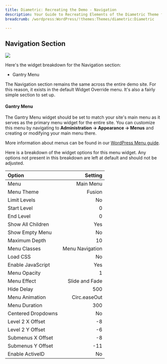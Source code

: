 ```yaml
---
title: Diametric: Recreating the Demo - Navigation
description: Your Guide to Recreating Elements of the Diametric Theme for WordPress
breadcrumb: /wordpress:WordPress/!themes:Themes/diametric:Diametric

---
```


Navigation Section
-----
![][demo1]

Here's the widget breakdown for the Navigation section:

* Gantry Menu

The Navigation section remains the same across the entire demo site. For this reason, it exists in the default Widget Override menu. It's also a fairly simple section to set up.

#### Gantry Menu
The Gantry Menu widget should be set to match your site's main menu as it serves as the primary menu widget for the entire site. You can customize this menu by navigating to **Administration -> Appearance -> Menus** and creating or modifying your main menu there. 

More information about menus can be found in our [WordPress Menu guide][menu].

Here is a breakdown of the widget options for this menu widget. Any options not present in this breakdown are left at default and should not be adjusted.

| Option | Setting |
|:-------|------:|
| Menu | Main Menu |
| Menu Theme | Fusion |
| Limit Levels | No |
| Start Level | 0 |
| End Level | 0 |
| Show All Children | Yes |
| Show Empty Menu | No |
| Maximum Depth | 10 |
| Menu Classes | Menu Navigation |
| Load CSS | No |
| Enable JavaScript | Yes |
| Menu Opacity | 1 |
| Menu Effect | Slide and Fade |
| Hide Delay | 500 |
| Menu Animation | Circ.easeOut |
| Menu Duration | 300 |
| Centered Dropdowns | No |
| Level 2 X Offset | -8 |
| Level 2 Y Offset | -6 |
| Submenus X Offset | -8 |
| Submenus Y Offset | -11 |
| Enable ActiveID | No |

[demo1]: assets/demo_1.jpeg
[faq]: faq.md
[menu]: ../../start/menu.md
